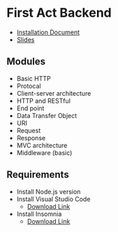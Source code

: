 # First Act Backend

- [Installation Document](https://docs.google.com/document/d/1htJaxYuQslEEKBTPIyq3E6Nwfg-2oFzkoJMkc7iB_UE)
- [Slides](https://docs.google.com/presentation/d/1MVwOdX4DDF9sSsyFkoIGXx_C-dwvIi06bfGACAFVg08)

## Modules

- Basic HTTP
- Protocal
- Client-server architecture
- HTTP and RESTful
- End point
- Data Transfer Object
- URI
- Request
- Response
- MVC architecture
- Middleware (basic)

## Requirements

- Install Node.js version
- Install Visual Studio Code
  - [Download Link](https://code.visualstudio.com/download)
- Install Insomnia
  - [Download Link](https://insomnia.rest/download)

